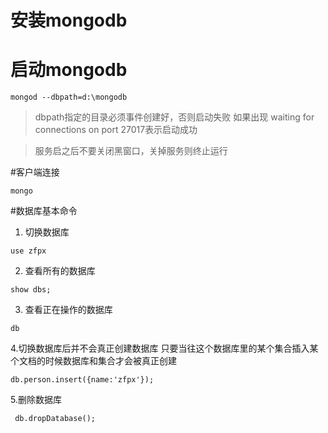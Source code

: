 # 安装mongodb

# 启动mongodb
```
mongod --dbpath=d:\mongodb

```

> dbpath指定的目录必须事件创建好，否则启动失败
如果出现 waiting for connections on port 27017表示启动成功

>服务启之后不要关闭黑窗口，关掉服务则终止运行

#客户端连接
```
mongo 
```

#数据库基本命令
1. 切换数据库
```
use zfpx
```
2. 查看所有的数据库
```
show dbs;
```
3. 查看正在操作的数据库
```
db
```
4.切换数据库后并不会真正创建数据库
只要当往这个数据库里的某个集合插入某个文档的时候数据库和集合才会被真正创建
```
db.person.insert({name:'zfpx'});
```
5.删除数据库
```
 db.dropDatabase();
```